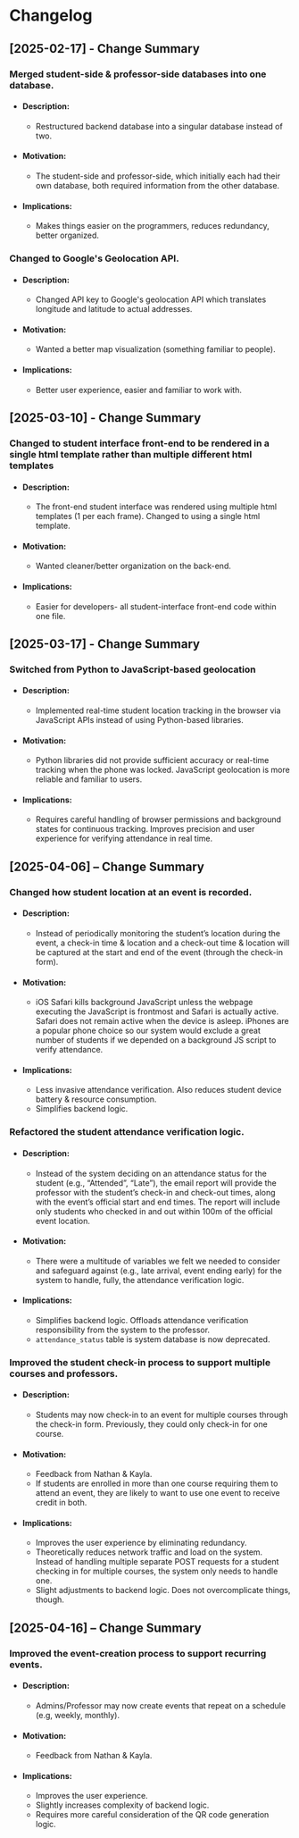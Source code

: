 # Changelog

## [2025-02-17] - Change Summary
### Merged student-side & professor-side databases into one database.
- #### Description:
    - Restructured backend database into a singular database instead of two.
- #### Motivation:
    - The student-side and professor-side, which initially each had their own database, both required information from the other database.
- #### Implications:
    - Makes things easier on the programmers, reduces redundancy, better organized.

### Changed to Google's Geolocation API.
- #### Description:
    - Changed API key to Google's geolocation API which translates longitude and latitude to actual addresses.
- #### Motivation:
    - Wanted a better map visualization (something familiar to people).
- #### Implications:
    - Better user experience, easier and familiar to work with.

## [2025-03-10] - Change Summary
### Changed to student interface front-end to be rendered in a single html template rather than multiple different html templates
- #### Description:
    - The front-end student interface was rendered using multiple html templates (1 per each frame). Changed to using a single html template.
- #### Motivation:
    - Wanted cleaner/better organization on the back-end.
- #### Implications:
    - Easier for developers- all student-interface front-end code within one file.

## [2025-03-17] - Change Summary
### Switched from Python to JavaScript-based geolocation
- #### Description:
    - Implemented real-time student location tracking in the browser via JavaScript APIs instead of using Python-based libraries.
- #### Motivation:
    - Python libraries did not provide sufficient accuracy or real-time tracking when the phone was locked. JavaScript geolocation is more reliable and familiar to users.
- #### Implications:
    - Requires careful handling of browser permissions and background states for continuous tracking. Improves precision and user experience for verifying attendance in real time.

## [2025-04-06] – Change Summary
### Changed how student location at an event is recorded.
- #### Description:
    - Instead of periodically monitoring the student’s location during the event, a check-in time & location and a check-out time & location will be captured at the start and end of the event (through the check-in form).
- #### Motivation:
    - iOS Safari kills background JavaScript unless the webpage executing the JavaScript is frontmost and Safari is actually active. Safari does not remain active when the device is asleep. iPhones are a popular phone choice so our system would exclude a great number of students if we depended on a background JS script to verify attendance.
- #### Implications:
    - Less invasive attendance verification. Also reduces student device battery & resource consumption.
    - Simplifies backend logic.

### Refactored the student attendance verification logic.
- #### Description:
    - Instead of the system deciding on an attendance status for the student (e.g., “Attended”, “Late”), the email report will provide the professor with the student’s check-in and check-out times, along with the event’s official start and end times. The report will include only students who checked in and out within 100m of the official event location.
- #### Motivation:
    - There were a multitude of variables we felt we needed to consider and safeguard against (e.g., late arrival, event ending early) for the system to handle, fully, the attendance verification logic.
- #### Implications:
    - Simplifies backend logic. Offloads attendance verification responsibility from the system to the professor.
    - `attendance_status` table is system database is now deprecated.

### Improved the student check-in process to support multiple courses and professors.
- #### Description:
    - Students may now check-in to an event for multiple courses through the check-in form. Previously, they could only check-in for one course.
- #### Motivation:
    - Feedback from Nathan & Kayla.
    - If students are enrolled in more than one course requiring them to attend an event, they are likely to want to use one event to receive credit in both.
- #### Implications:
    - Improves the user experience by eliminating redundancy.
    - Theoretically reduces network traffic and load on the system. Instead of handling multiple separate POST requests for a student checking in for multiple courses, the system only needs to handle one.
    - Slight adjustments to backend logic. Does not overcomplicate things, though.

## [2025-04-16] – Change Summary
### Improved the event-creation process to support recurring events.
- #### Description:
    - Admins/Professor may now create events that repeat on a schedule (e.g, weekly, monthly).
- #### Motivation:
    - Feedback from Nathan & Kayla.
- #### Implications:
    - Improves the user experience.
    - Slightly increases complexity of backend logic.
    - Requires more careful consideration of the QR code generation logic.